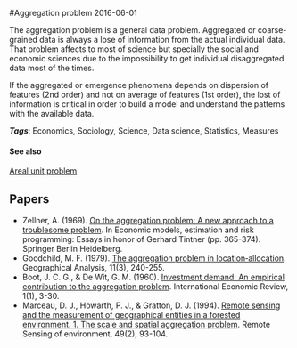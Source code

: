 
#Aggregation problem
2016-06-01

The aggregation problem is a general data problem. Aggregated or coarse-grained data is always a lose of information from the actual individual data. That problem affects to most of science but specially the social and economic sciences due to the impossibility to get individual disaggregated data most of the times.

If the aggregated or emergence phenomena depends on dispersion of features (2nd order) and not on average of features (1st order), the lost of information is critical in order to build a model and understand the patterns with the available data.

***Tags***: Economics, Sociology, Science, Data science, Statistics, Measures

#### See also
[Areal unit problem](/areal_unit_problem)
## Papers
* Zellner, A. (1969). [On the aggregation problem: A new approach to a troublesome problem](http://link.springer.com/chapter/10.1007/978-3-642-46198-9_16). In Economic models, estimation and risk programming: Essays in honor of Gerhard Tintner (pp. 365-374). Springer Berlin Heidelberg.
* Goodchild, M. F. (1979). [The aggregation problem in location‐allocation](http://onlinelibrary.wiley.com/doi/10.1111/j.1538-4632.1979.tb00692.x/pdf). Geographical Analysis, 11(3), 240-255.
* Boot, J. C. G., & De Wit, G. M. (1960). [Investment demand: An empirical contribution to the aggregation problem](http://www.jstor.org/stable/2525405). International Economic Review, 1(1), 3-30.
* Marceau, D. J., Howarth, P. J., & Gratton, D. J. (1994). [Remote sensing and the measurement of geographical entities in a forested environment. 1. The scale and spatial aggregation problem](https://www.researchgate.net/profile/Danielle_Marceau/publication/223368745_Remote_Sensing_and_the_Measurement_of_Geographical_Entities_in_a_Forested_Environment._1_The_Scale_and_Spatial_Aggregation_Problem/links/55e9bcbb08aeb6516264b8f1.pdf). Remote Sensing of environment, 49(2), 93-104.


